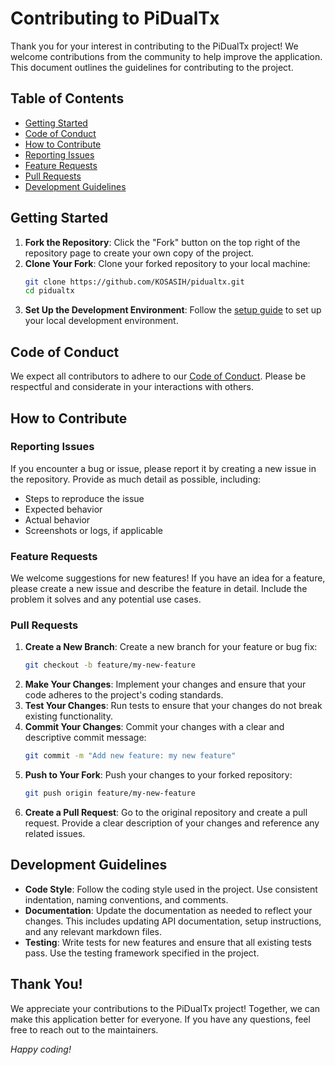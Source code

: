 # Contributing to PiDualTx

Thank you for your interest in contributing to the PiDualTx project! We welcome contributions from the community to help improve the application. This document outlines the guidelines for contributing to the project.

## Table of Contents

- [Getting Started](#getting-started)
- [Code of Conduct](#code-of-conduct)
- [How to Contribute](#how-to-contribute)
- [Reporting Issues](#reporting-issues)
- [Feature Requests](#feature-requests)
- [Pull Requests](#pull-requests)
- [Development Guidelines](#development-guidelines)

## Getting Started

1. **Fork the Repository**: Click the "Fork" button on the top right of the repository page to create your own copy of the project.
2. **Clone Your Fork**: Clone your forked repository to your local machine:
   ```bash
   git clone https://github.com/KOSASIH/pidualtx.git
   cd pidualtx
   ```
3. **Set Up the Development Environment**: Follow the [setup guide](setup.md) to set up your local development environment.

## Code of Conduct

We expect all contributors to adhere to our [Code of Conduct](CODE_OF_CONDUCT.md). Please be respectful and considerate in your interactions with others.

## How to Contribute

### Reporting Issues

If you encounter a bug or issue, please report it by creating a new issue in the repository. Provide as much detail as possible, including:

- Steps to reproduce the issue
- Expected behavior
- Actual behavior
- Screenshots or logs, if applicable

### Feature Requests

We welcome suggestions for new features! If you have an idea for a feature, please create a new issue and describe the feature in detail. Include the problem it solves and any potential use cases.

### Pull Requests

1. **Create a New Branch**: Create a new branch for your feature or bug fix:
   ```bash
   git checkout -b feature/my-new-feature
   ```
2. **Make Your Changes**: Implement your changes and ensure that your code adheres to the project's coding standards.
3. **Test Your Changes**: Run tests to ensure that your changes do not break existing functionality.
4. **Commit Your Changes**: Commit your changes with a clear and descriptive commit message:
   ```bash
   git commit -m "Add new feature: my new feature"
   ```
5. **Push to Your Fork**: Push your changes to your forked repository:
   ```bash
   git push origin feature/my-new-feature
   ```
6. **Create a Pull Request**: Go to the original repository and create a pull request. Provide a clear description of your changes and reference any related issues.

## Development Guidelines

- **Code Style**: Follow the coding style used in the project. Use consistent indentation, naming conventions, and comments.
- **Documentation**: Update the documentation as needed to reflect your changes. This includes updating API documentation, setup instructions, and any relevant markdown files.
- **Testing**: Write tests for new features and ensure that all existing tests pass. Use the testing framework specified in the project.

## Thank You!

We appreciate your contributions to the PiDualTx project! Together, we can make this application better for everyone. If you have any questions, feel free to reach out to the maintainers.

*Happy coding!*
